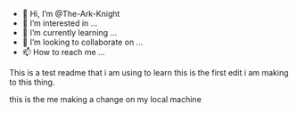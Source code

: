 - 👋 Hi, I’m @The-Ark-Knight
- 👀 I’m interested in ...
- 🌱 I’m currently learning ...
- 💞️ I’m looking to collaborate on ...
- 📫 How to reach me ...

<!---
The-Ark-Knight/The-Ark-Knight is a ✨ special ✨ repository because its `README.md` (this file) appears on your GitHub profile.
You can click the Preview link to take a look at your changes.
--->

This is a test readme that i am using to learn
this is the first edit i am making to this thing.

this is the me making a change on my local machine
